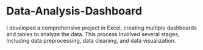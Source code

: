 # Data-Analysis-Dashboard
I developed a comprehensive project in Excel, creating multiple dashboards and tables to analyze the data. This process Involved several stages, Including data preprocessing, data cleaning, and data visualization.
